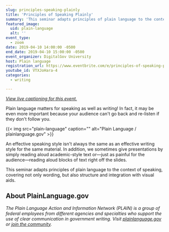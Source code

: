 ```yaml
---
slug: principles-speaking-plainly
title: 'Principles of Speaking Plainly'
summary: 'This seminar adapts principles of plain language to the context of speaking, covering not only wording but also structure and integration with visual aids&#46;'
featured_image: 
  uid: plain-language
  alt: ''
event_type: 
  - zoom
date: 2019-04-10 14:00:00 -0500
end_date: 2019-04-10 15:00:00 -0500
event_organizer: DigitalGov University
host: Plain language 
registration_url: https://www.eventbrite.com/e/principles-of-speaking-plainly-registration-59398898705
youtube_id: VTXJoHara-4
categories:
  - writing

---
```



_[View live captioning for this event.](https://www.captionedtext.com/client/event.aspx?EventID=3993550&CustomerID=321)_

Plain language matters for speaking as well as writing! In fact, it may be even more important because your audience can't go back and re-listen if they don't follow you. 

{{< img src="plain-language" caption="" alt="Plain Language / plainlanguage.gov" >}}

An effective speaking style isn't always the same as an effective writing style for the same material. In addition, we sometimes give presentations by simply reading aloud academic-style text or&mdash;just as painful for the audience&mdash;reading aloud blocks of text right off the slides. 

This seminar adapts principles of plain language to the context of speaking, covering not only wording, but also structure and integration with visual aids. 


## About PlainLanguage.gov

_The Plain Language Action and Information Network (PLAIN) is a group of federal employees from different agencies and specialties who support the use of clear communication in government writing. Visit [plainlanguage.gov](https://www.plainlanguage.gov/) or [join the community](https://www.digitalgov.gov/communities/plain-language/)._
